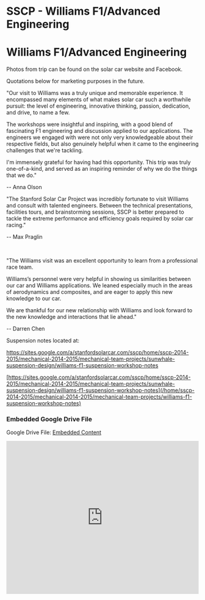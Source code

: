 # SSCP - Williams F1/Advanced Engineering

# Williams F1/Advanced Engineering

Photos from trip can be found on the solar car website and Facebook. 

Quotations below for marketing purposes in the future. 

"Our visit to Williams was a truly unique and memorable experience. It encompassed many elements of what makes solar car such a worthwhile pursuit: the level of engineering, innovative thinking, passion, dedication, and drive, to name a few. 

The workshops were insightful and inspiring, with a good blend of fascinating F1 engineering and discussion applied to our applications. The engineers we engaged with were not only very knowledgeable about their respective fields, but also genuinely helpful when it came to the engineering challenges that we're tackling. 

I'm immensely grateful for having had this opportunity. This trip was truly one-of-a-kind, and served as an inspiring reminder of why we do the things that we do." 

-- Anna Olson

"The Stanford Solar Car Project was incredibly fortunate to visit Williams and consult with talented engineers. Between the technical presentations, facilities tours, and brainstorming sessions, SSCP is better prepared to tackle the extreme performance and efficiency goals required by solar car racing." 

-- Max Praglin

 

"The Williams visit was an excellent opportunity to learn from a professional race team.

Williams’s personnel were very helpful in showing us similarities between our car and Williams applications. We leaned especially much in the areas of aerodynamics and composites, and are eager to apply this new knowledge to our car.

We are thankful for our new relationship with Williams and look forward to the new knowledge and interactions that lie ahead." 

-- Darren Chen

Suspension notes located at:

https://sites.google.com/a/stanfordsolarcar.com/sscp/home/sscp-2014-2015/mechanical-2014-2015/mechanical-team-projects/sunwhale-suspension-design/williams-f1-suspension-workshop-notes

[https://sites.google.com/a/stanfordsolarcar.com/sscp/home/sscp-2014-2015/mechanical-2014-2015/mechanical-team-projects/sunwhale-suspension-design/williams-f1-suspension-workshop-notes](/home/sscp-2014-2015/mechanical-2014-2015/mechanical-team-projects/williams-f1-suspension-workshop-notes)

[](https://drive.google.com/folderview?id=1Cvw4It1bbv4xYiziTnjF-xZ425GIG4sy)

### Embedded Google Drive File

Google Drive File: [Embedded Content](https://drive.google.com/embeddedfolderview?id=1Cvw4It1bbv4xYiziTnjF-xZ425GIG4sy#list)

<iframe width="100%" height="400" src="https://drive.google.com/embeddedfolderview?id=1Cvw4It1bbv4xYiziTnjF-xZ425GIG4sy#list" frameborder="0"></iframe>

